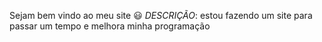 Sejam bem vindo ao meu site 😃
*DESCRIÇÃO*: estou fazendo um site 
para passar um tempo e melhora minha programação 

